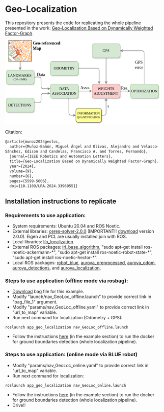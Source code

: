 # Geo-Localization
This repository presents the code for replicating the whole pipeline presented in the work: [Geo-Localization Based on Dynamically Weighted Factor-Graph](https://aurova-projects.github.io/geo-localization_weighted/)

![pipeline](pipeline_weight.png)

Citation:
``` 
@article{munoz2024geoloc,
  author={Muñoz-Bañón, Miguel Ángel and Olivas, Alejandro and Velasco-Sánchez, Edison and Candelas, Francisco A. and Torres, Fernando},
  journal={IEEE Robotics and Automation Letters}, 
  title={Geo-Localization Based on Dynamically Weighted Factor-Graph}, 
  year={2024},
  volume={9},
  number={6},
  pages={5599-5606},
  doi={10.1109/LRA.2024.3396055}}
```

## Installation instructions to replicate

### Requirements to use application:

- System requirements: Ubuntu 20.04 and ROS Noetic.
- External libraries: [ceres-solver-2.0.0](http://ceres-solver.org/installation.html) (IMPORTANT!! [download](https://drive.google.com/file/d/1acZtn_jaHfj2BVgwaDnQH2Lz-7022F1-/view?usp=share_link) version 2.0.0). Eigen and PCL are usually installed join with ROS.
- Local libraries: [lib_localization](https://github.com/AUROVA-LAB/lib_localization).
- External ROS packages: [iri_base_algorithm](https://gitlab.iri.upc.edu/labrobotica/ros/iri_core/iri_base_algorithm), "sudo apt-get install ros-noetic-ackermann-\*", "sudo apt-get install ros-noetic-robot-state-\*", "sudo apt-get install ros-noetic-hector-\*".
- Local ROS packages: [robot_blue](https://github.com/AUROVA-LAB/robot_blue), [aurova_preprocessed](https://github.com/AUROVA-LAB/aurova_preprocessed), [aurova_odom](https://github.com/AUROVA-LAB/aurova_odom), [aurova_detections](https://github.com/AUROVA-LAB/aurova_localization), and [aurova_localization](https://github.com/AUROVA-LAB/aurova_detections).

### Steps to use application (offline mode via rosbag):

- [Download](https://drive.google.com/file/d/1oW7MLIJhvlNtgJsetXNRY-BQxufgPUoJ/view?usp=sharing) bag file for this example.
- Modify "launch/nav_GeoLoc_offline.launch" to provide correct link in "bag_file_1" argument.
- Modify "params/nav_GeoLoc_offline.yaml" to provide correct link in "url_to_map" variable.
- Run next command for localization (Odometry + GPS):

```shell
roslaunch app_geo_localization nav_GeoLoc_offline.launch
```
- Follow the instructions [here](https://github.com/AUROVA-LAB/aurova_detections/tree/main/yolinov2_ros) (in the example section) to run the docker for ground boundaries detection (whole localization pipeline).

### Steps to use application: (online mode via BLUE robot)

- Modify "params/nav_GeoLoc_online.yaml" to provide correct link in "url_to_map" variable.
- Run next command for localization:

```shell
roslaunch app_geo_localization nav_GeoLoc_online.launch
```
- Follow the instructions [here](https://github.com/AUROVA-LAB/aurova_detections/tree/main/yolinov2_ros) (in the example section) to run the docker for ground boundaries detection (whole localization pipeline).
- Drive!!
